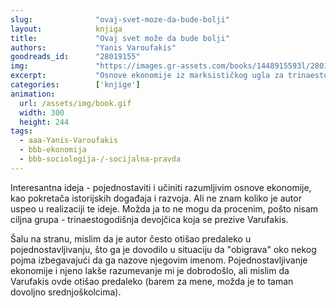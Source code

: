 ```yaml
---
slug:              "ovaj-svet-moze-da-bude-bolji"
layout:            knjiga
title:             "Ovaj svet može da bude bolji"
authors:           "Yanis Varoufakis"
goodreads_id:      "28019155"
img:               "https://images.gr-assets.com/books/1448915593l/28019155.jpg"
excerpt:           "Osnove ekonomije iz marksističkog ugla za trinaestogodišnje devojčice"
categories:        ['knjige']
animation:
  url: /assets/img/book.gif
  width: 300
  height: 244
tags:
  - aaa-Yanis-Varoufakis
  - bbb-ekonomija
  - bbb-sociologija-/-socijalna-pravda
---
```


Interesantna ideja - pojednostaviti i učiniti razumljivim osnove ekonomije, kao pokretača istorijskih događaja i razvoja. 
Ali ne znam koliko je autor uspeo u realizaciji te ideje. Možda ja to ne mogu da procenim, pošto nisam ciljna grupa - 
trinaestogodišnja devojčica koja se prezive Varufakis.

Šalu na stranu, mislim da je autor često otišao predaleko u pojednostavljivanju, što ga je dovodilo u situaciju da 
"obigrava" oko nekog pojma izbegavajući da ga nazove njegovim imenom. Pojednostavljivanje ekonomije i njeno lakše 
razumevanje mi je dobrodošlo, ali mislim da Varufakis ovde otišao predaleko (barem za mene, možda je to taman dovoljno 
srednjoškolcima).